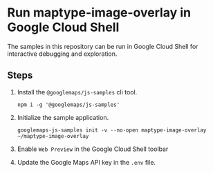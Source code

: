 # Run maptype-image-overlay in Google Cloud Shell

The samples in this repository can be run in Google Cloud Shell for interactive debugging and exploration.

## Steps

1. Install the `@googlemaps/js-samples` cli tool.

    ```
    npm i -g '@googlemaps/js-samples'
    ```
1. Initialize the sample application. 
    ```
    googlemaps-js-samples init -v --no-open maptype-image-overlay ~/maptype-image-overlay
    ```
1. Enable `Web Preview` in the Google Cloud Shell toolbar
1. Update the Google Maps API key in the `.env` file.
